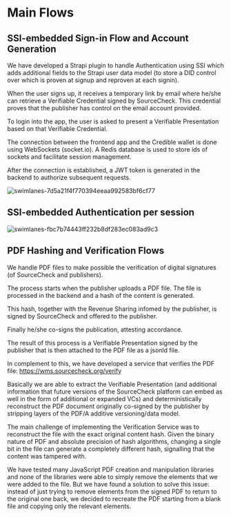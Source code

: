# Main Flows

## SSI-embedded Sign-in Flow and Account Generation

We have developed a Strapi plugin to handle Authentication using SSI which adds additional fields to the Strapi user data model (to store a DID control over which is proven at signup and reproven at each signin).

When the user signs up, it receives a temporary link by email where he/she can retrieve a Verifiable Credential signed by SourceCheck. This credential proves that the publisher has control on the email account provided.

To login into the app, the user is asked to present a Verifiable Presentation based on that Verifiable Credential.

The connection between the frontend app and the Credible wallet is done using WebSockets (socket.io). A Redis database is used to store ids of sockets and facilitate session management.

After the connection is established, a JWT token is generated in the backend to authorize subsequent requests.

![swimlanes-7d5a21f4f770394eeaa992583bf6cf77](https://user-images.githubusercontent.com/37127325/118764222-01045680-b82e-11eb-9c74-2f7092595af8.png)

## SSI-embedded Authentication per session

![swimlanes-fbc7b74443ff232b8df283ec083ad9c3](https://user-images.githubusercontent.com/37127325/118764219-ffd32980-b82d-11eb-8671-7dd6757a84e8.png)


## PDF Hashing and Verification Flows

We handle PDF files to make possible the verification of digital signatures (of SourceCheck and publishers).

The process starts when the publisher uploads a PDF file. The file is processed in the backend and a hash of the content is generated.

This hash, together with the Revenue Sharing infomed by the publisher, is signed by SourceCheck and offered to the publisher.

Finally he/she co-signs the publication, attesting accordance.

The result of this process is a Verifiable Presentation signed by the publisher that is then attached to the PDF file as a jsonld file.

In complement to this, we have developed a service that verifies the PDF file:
https://wms.sourcecheck.org/verify

Basically we are able to extract the Verifiable Presentation (and additional information that future versions of the SourceCheck platform can embed as well in the form of additional or expanded VCs) and deterministically reconstruct the PDF document originally co-signed by the publisher by stripping layers of the PDF/A additive versioning/data model.

The main challenge of implementing the Verification Service was to reconstruct the file with the exact original content hash. Given the binary nature of PDF and absolute precision of hash algorithms, changing a single bit in the file can generate a completely different hash, signalling that the content was tampered with.

We have tested many JavaScript PDF creation and manipulation libraries and none of the libraries were able to simply remove the elements that we were added to the file. But we have found a solution to solve this issue: instead of just trying to remove elements from the signed PDF to return to the original one back, we decided to recreate the PDF starting from a blank file and copying only the relevant elements.
